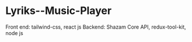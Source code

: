 # Lyriks--Music-Player
Front end:  tailwind-css, react js  Backend: Shazam Core API, redux-tool-kit, node js   
